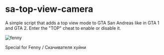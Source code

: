 # sa-top-view-camera
A simple script that adds a top view mode to GTA San Andreas like in GTA 1 and GTA 2. Enter the "TOP" cheat to enable or disable it.

![fenny](https://imgbly.com/ib/MTihZDrwBL.png)

Special for Fenny / Скачивателя хуйни
